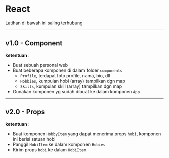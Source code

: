 # React

Latihan di bawah ini saling terhubung

---
## v1.0 - Component

**ketentuan** :
- Buat sebuah personal web
- Buat beberapa komponen di dalam folder `components`
  - `Profile`, terdapat foto profile, nama, bio, dll
  - `Hobbies`, kumpulan hobi (array) tampilkan dgn map
  - `Skills`, kumpulan skill (array) tampilkan dgn map
- Gunakan komponen yg sudah dibuat ke dalam komponen `App`

---
## v2.0 - Props

**ketentuan** :
- Buat komponen `HobbyItem` yang dapat menerima props `hobi`, komponen ini berisi satuan hobi
- Panggil `HobiItem` ke dalam komponen `Hobies`
- Kirim props `hobi` ke dalam `HobiItem`
